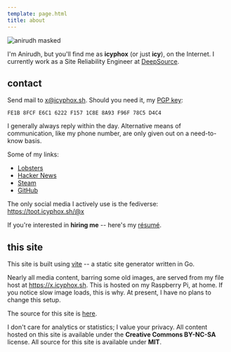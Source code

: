 ```yaml
---
template: page.html
title: about
---
```


![anirudh masked](https://x.icyphox.sh/anirudh-mask.jpeg)

I'm Anirudh, but you'll find me as **icyphox** (or just **icy**), on the
Internet. I currently work as a Site Reliability Engineer at
[DeepSource](https://deepsource.io).

## contact

Send mail to [x@icyphox.sh](mailto:x@icyphox.sh). Should you need it, my
[PGP key](/static/gpg.txt):

```
FE1B 8FCF E6C1 6222 F157 1C8E 8A93 F96F 78C5 D4C4
```

I generally always reply within the day. Alternative means of
communication, like my phone number, are only given out on a
need-to-know basis.

Some of my links:

- [Lobsters](https://lobste.rs/u/icy)
- [Hacker News](https://news.ycombinator.com/user?id=icy)
- [Steam](https://steamcommunity.com/id/icyphox)
- [GitHub](https://github.com/icyphox)

The only social media I actively use is the fediverse:
https://toot.icyphox.sh/@x

If you're interested in **hiring me** -- here's my
[résumé](https://x.icyphox.sh/resume.pdf).

## this site

This site is built using [vite](https://git.icyphox.sh/vite) -- a static
site generator written in Go.

Nearly all media content, barring some old images, are served from my
file host at https://x.icyphox.sh. This is hosted on my Raspberry Pi, at
home. If you notice slow image loads, this is why. At present, I have no
plans to change this setup.

The source for this site is [here](https://git.icyphox.sh/site).

I don't care for analytics or statistics; I value your privacy. All
content hosted on this site is available under the **Creative Commons
BY-NC-SA** license. All source for this site is available under **MIT**.
